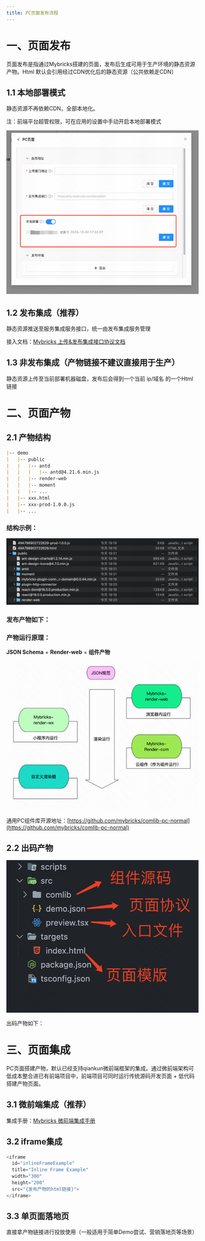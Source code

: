 ```yaml
---
title: PC页面发布流程
---
```


# 一、页面发布

页面发布是指通过Mybricks搭建的页面，发布后生成可用于生产环境的静态资源产物。Html 默认会引用经过CDN优化后的静态资源（公共依赖走CDN）

## 1.1 本地部署模式

静态资源不再依赖CDN，全部本地化。

  

注：前端平台超管权限，可在应用的设置中手动开启本地部署模式

![](img/image.png)

## 1.2 发布集成（推荐）

静态资源推送至服务集成服务接口，统一由发布集成服务管理

  

接入文档：[Mybricks 上传&发布集成接口协议文档](https://docs.qingque.cn/d/home/eZQDqH8Pb6y2V60je9XzqOVr6?identityId=1yuBhO7eZe7)

## 1.3 非发布集成（产物链接不建议直接用于生产）

静态资源上传至当前部署机器磁盘，发布后会得到一个当前 ip/域名 的一个Html 链接

  

# 二、页面产物

## 2.1 产物结构

```Markdown
|-- demo
|   |-- public
|   |   |-- antd
|   |   |   |-- antd@4.21.6.min.js
|   |   |-- render-web
|   |   |-- moment
|   |   |-- ...
|   |-- xxx.html
|   |-- xxx-prod-1.0.0.js
|   |-- ...
```

### 结构示例：

![](img/image-1.png)

### 发布产物如下：

### 产物运行原理：

 **JSON Schema**  +  **Render-web**  +  **组件产物** 

![](img/image-2.png)

通用PC组件库开源地址：[https://github.com/mybricks/comlib-pc-normal](https://github.com/mybricks/comlib-pc-normal)

  

## 2.2 出码产物

![](img/image-3.png)

  

出码产物如下：

# 三、页面集成

PC页面搭建产物，默认已经支持qiankun微前端框架的集成。通过微前端架构可低成本整合进已有前端项目中，前端项目可同时运行传统源码开发页面 + 低代码搭建产物页面。

## 3.1 微前端集成（推荐）

集成手册：[Mybricks 微前端集成手册](https://docs.qingque.cn/d/home/eZQCsy_0F2DF4YmI6gYd1AltP?identityId=1yuBhO7eZe7)

  

## 3.2 iframe集成

```JavaScript
<iframe
  id="inlineFrameExample"
  title="Inline Frame Example"
  width="300"
  height="200"
  src="{发布产物的html链接}">
</iframe>
```

  

## 3.3 单页面落地页

直接拿产物链接进行投放使用（一般适用于简单Demo尝试、营销落地页等场景）